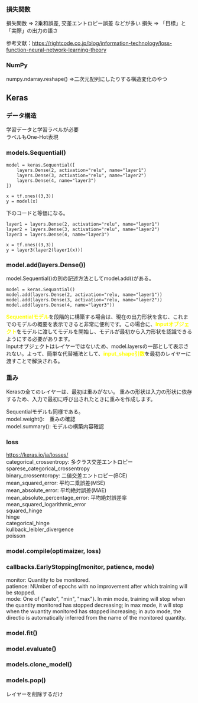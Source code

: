 ### 損失関数
損失関数 ⇒ 2乗和誤差, 交差エントロピー誤差 などが多い
損失 ⇒ 「目標」と「実際」の出力の語さ

参考文献：https://rightcode.co.jp/blog/information-technology/loss-function-neural-network-learning-theory

### NumPy
numpy.ndarray.reshape()
⇒二次元配列にしたりする構造変化のやつ

## Keras
### データ構造
学習データと学習ラベルが必要  
ラベルもOne-Hot表現
### models.Sequential()
```
model = keras.Sequential([
    layers.Dense(2, activation="relu", name="layer1")
    layers.Dense(3, activation="relu", name="layer2")
    layers.Dense(4, name="layer3")
])

x = tf.ones((3,3))
y = model(x)
```
下のコードと等価になる。
```
layer1 = layers.Dense(2, activation="relu", name="layer1")
layer2 = layers.Dense(3, activation="relu", name="layer2")
layer3 = layers.Dense(4, name="layer3")

x = tf.ones((3,3))
y = layer3(layer2(layer1(x)))
```

### model.add(layers.Dense())
model.Sequential()の別の記述方法としてmodel.add()がある。
```
model = keras.Sequantial()
model.add(layers.Dense(2, activation="relu, name="layer1"))
model.add(layers.Dense(3, activation="relu, name="layer2"))
model.add(layers.Dense(4, name="layer3"))
```
<b><font color = "yellow">Sequentialモデル</font></b>を段階的に構築する場合は、現在の出力形状を含む、これまでのモデルの概要を表示できると非常に便利です。この場合に、<b><font color = "yellow">Inputオブジェクト</font></b>をモデルに渡してモデルを開始し、モデルが最初から入力形状を認識できるようにする必要があります。  
Inputオブジェクトはレイヤーではないため、model.layersの一部として表示されない。よって、簡単な代替補法として、<b><font color = "yellow">input_shape引数</font></b>を最初のレイヤーに渡すことで解決される。

### 重み
Kerasの全てのレイヤーは、最初は重みがない。
重みの形状は入力の形状に依存するため、入力で最初に呼び出されたときに重みを作成します。

Sequentialモデルも同様である。  
model.weight():　重みの確認  
model.summary(): モデルの構築内容確認  
### loss
https://keras.io/ja/losses/  
categorical_crossentropy: 多クラス交差エントロピー  
sparese_categorical_crossentropy  
binary_crossentoropy: 二値交差エントロピー(BCE)  
mean_squared_error: 平均二乗誤差(MSE)  
mean_absolute_error: 平均絶対誤差(MAE)  
mean_absolute_percentage_error: 平均絶対誤差率  
mean_squared_logarithmic_error  
squared_hinge  
hinge  
categorical_hinge  
kullback_leibler_divergence  
poisson  


### model.compile(optimaizer, loss)
### callbacks.EarlyStopping(monitor, patience, mode)
monitor: Quantity to be monitored.  
patience: NUmber of epochs with no improvement after which training will be stopped.  
mode: One of {"auto", "min",  "max"}. In min mode, training will stop when the quantity monitored has stopped decreasing; in max mode, it will stop when the wuantity monitored has stopped increasing; in auto mode, the directio is automatically inferred from the name of the monitored quantity.
### model.fit()
### model.evaluate()
### models.clone_model()
### models.pop()
レイヤーを削除するだけ

